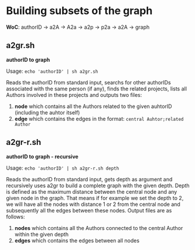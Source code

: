 # Building subsets of the graph

**WoC**: authorID -> a2A -> A2a -> a2p -> p2a -> a2A -> graph

## a2gr.sh

**authorID to graph**

Usage: `echo 'authorID' | sh a2gr.sh`

Reads the authorID from standard input, searchs for other authorIDs associated with the same person (if any), finds the related projects, lists all Authors involved in these projects and outputs two files:

1. **node** which contains all the Authors related to the given auhtorID (including the auhtor itself)
2. **edge** which contains the edges in the format: `central Auhtor;related Author`

## a2gr-r.sh

**authorID to graph - recursive**

Usage: `echo 'authorID' | sh a2gr-r.sh depth`

Reads the authorID from standard input, gets depth as argument and recursively uses a2gr to build a complete graph with the given depth. Depth is defined as the maximum distance between the central node and any given node in the graph. That means if for example we set the depth to 2, we will have all the nodes with distance 1 or 2 from the central node and subsequently all the edges between these nodes. Output files are as follows:

1. **nodes** which contains all the Authors connected to the central Author within the given depth
2. **edges** which contains the edges between all nodes
